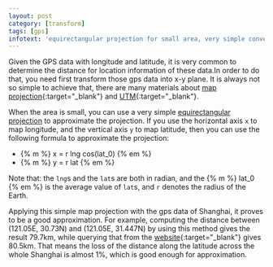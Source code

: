 ```yaml
---
layout: post
category: [transform]
tags: [gps]
infotext: 'equirectangular projection for small area, very simple convertion from the longitude and latitude into x-y coordinates'
---
```


Given the GPS data with longitude and latitude, it is very common to determine the distance for location information of these 
data.In order to do that, you need first transform those gps data into x-y plane. It is always not so simple to achieve 
that, there are many materials about [map projection](http://en.wikipedia.org/wiki/List_of_map_projections){:target="_blank"} and 
[UTM](http://en.wikipedia.org/wiki/Universal_Transverse_Mercator_coordinate_system){:target="_blank"}.
 
<!-- more -->

<script type="text/javascript" src="http://cdn.mathjax.org/mathjax/latest/MathJax.js?config=TeX-AMS-MML_HTMLorMML"></script>

When the area is small, you can use a very simple [equirectangular projection](http://en.wikipedia.org/wiki/Equirectangular_projection) to
approximate the projection. If you use the horizontal axis `x` to map longitude, and the vertical axis `y` to map latitude, 
then you can use the following formula to approximate the projection:

-   {% m %} x = r lng cos(lat_0) {% em %}
-   {% m %} y = r lat {% em %}

Note that: the `lng`s and the `lat`s are both in radian, and the {% m %} lat_0 {% em %} is the average value of `lat`s, and `r` 
denotes the radius of the Earth.

Applying this simple map projection with the gps data of Shanghai, it proves to be a good approximation. For example, 
computing the distance between (121.05E, 30.73N) and (121.05E, 31.447N) by using this method gives the result 79.7km, while 
querying that from the [website](http://www.daftlogic.com/projects-google-maps-distance-calculator.htm){:target="_blank"} 
gives 80.5km. That means the loss of the distance along the latitude across the whole Shanghai is almost 1%, which is 
good enough for approximation.